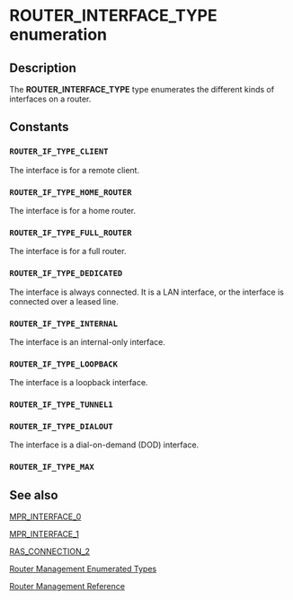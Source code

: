 # ROUTER_INTERFACE_TYPE enumeration

## Description

The
**ROUTER_INTERFACE_TYPE** type enumerates the different kinds of interfaces on a router.

## Constants

### `ROUTER_IF_TYPE_CLIENT`

The interface is for a remote client.

### `ROUTER_IF_TYPE_HOME_ROUTER`

The interface is for a home router.

### `ROUTER_IF_TYPE_FULL_ROUTER`

The interface is for a full router.

### `ROUTER_IF_TYPE_DEDICATED`

The interface is always connected. It is a LAN interface, or the interface is connected over a leased line.

### `ROUTER_IF_TYPE_INTERNAL`

The interface is an internal-only interface.

### `ROUTER_IF_TYPE_LOOPBACK`

The interface is a loopback interface.

### `ROUTER_IF_TYPE_TUNNEL1`

### `ROUTER_IF_TYPE_DIALOUT`

The interface is a dial-on-demand (DOD) interface.

### `ROUTER_IF_TYPE_MAX`

## See also

[MPR_INTERFACE_0](https://learn.microsoft.com/windows/desktop/api/mprapi/ns-mprapi-mpr_interface_0)

[MPR_INTERFACE_1](https://learn.microsoft.com/windows/desktop/api/mprapi/ns-mprapi-mpr_interface_1)

[RAS_CONNECTION_2](https://learn.microsoft.com/windows/desktop/api/mprapi/ns-mprapi-ras_connection_2)

[Router Management Enumerated Types](https://learn.microsoft.com/windows/desktop/RRAS/router-management-enumerations)

[Router Management Reference](https://learn.microsoft.com/windows/desktop/RRAS/router-management-reference)